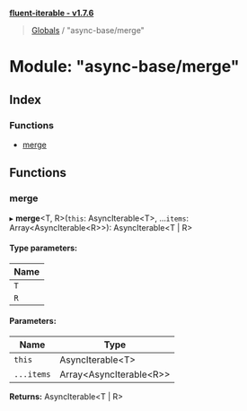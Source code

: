 **[fluent-iterable - v1.7.6](../README.md)**

> [Globals](../README.md) / "async-base/merge"

# Module: "async-base/merge"

## Index

### Functions

* [merge](_async_base_merge_.md#merge)

## Functions

### merge

▸ **merge**\<T, R>(`this`: AsyncIterable\<T>, ...`items`: Array\<AsyncIterable\<R>>): AsyncIterable\<T \| R>

#### Type parameters:

Name |
------ |
`T` |
`R` |

#### Parameters:

Name | Type |
------ | ------ |
`this` | AsyncIterable\<T> |
`...items` | Array\<AsyncIterable\<R>> |

**Returns:** AsyncIterable\<T \| R>
